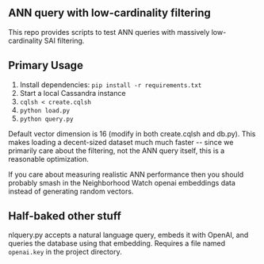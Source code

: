 ## ANN query with low-cardinality filtering

This repo provides scripts to test ANN queries with massively low-cardinality SAI filtering.

## Primary Usage

1. Install dependencies: `pip install -r requirements.txt`
1. Start a local Cassandra instance
1. `cqlsh < create.cqlsh`
1. `python load.py`
2. `python query.py`

Default vector dimension is 16 (modify in both create.cqlsh and db.py).  This makes loading a
decent-sized dataset much much faster -- since we primarily care about the filtering, not the
ANN query itself, this is a reasonable optimization.  

If you care about measuring realistic ANN 
performance then you should probably smash in the Neighborhood Watch openai embeddings
data instead of generating random vectors.

## Half-baked other stuff

nlquery.py accepts a natural language query, embeds it with OpenAI, and
queries the database using that embedding.  Requires a file named `openai.key` in the project directory.